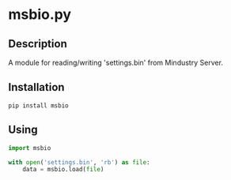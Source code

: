 # msbio.py
## Description
A module for reading/writing 'settings.bin' from Mindustry Server.

## Installation
```shell
pip install msbio
```

## Using
```python
import msbio

with open('settings.bin', 'rb') as file:
    data = msbio.load(file)
```